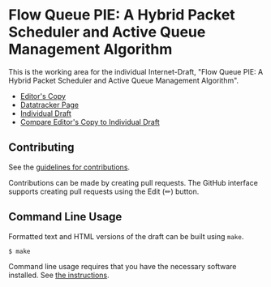 # Flow Queue PIE: A Hybrid Packet Scheduler and Active Queue Management Algorithm

This is the working area for the individual Internet-Draft, "Flow Queue PIE: A Hybrid Packet Scheduler and Active Queue Management Algorithm".

* [Editor's Copy](https://mohittahiliani.github.io/draft-tahiliani-tsvwg-fq-pie/#go.draft-tahiliani-tsvwg-fq-pie.html)
* [Datatracker Page](https://datatracker.ietf.org/doc/draft-tahiliani-tsvwg-fq-pie)
* [Individual Draft](https://datatracker.ietf.org/doc/html/draft-tahiliani-tsvwg-fq-pie)
* [Compare Editor's Copy to Individual Draft](https://mohittahiliani.github.io/draft-tahiliani-tsvwg-fq-pie/#go.draft-tahiliani-tsvwg-fq-pie.diff)


## Contributing

See the
[guidelines for contributions](https://github.com/mohittahiliani/draft-tahiliani-tsvwg-fq-pie/blob/main/CONTRIBUTING.md).

Contributions can be made by creating pull requests.
The GitHub interface supports creating pull requests using the Edit (✏) button.


## Command Line Usage

Formatted text and HTML versions of the draft can be built using `make`.

```sh
$ make
```

Command line usage requires that you have the necessary software installed.  See
[the instructions](https://github.com/martinthomson/i-d-template/blob/main/doc/SETUP.md).

